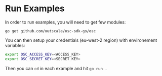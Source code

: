 # Run Examples

In order to run examples, you will need to get few modules:
```shell
go get github.com/outscale/osc-sdk-go/osc
```

You can then setup your credentials (eu-west-2 region) with environement variables:
```bash
export OSC_ACCESS_KEY=<ACCESS_KEY>
export OSC_SECRET_KEY=<SECRET_KEY>
```

Then you can `cd` in each example and hit `go run .`
